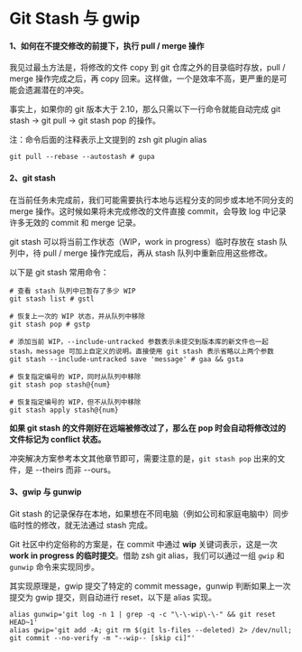 # Git Stash 与 gwip

#### 1、如何在不提交修改的前提下，执行 pull / merge 操作

我见过最圡方法是，将修改的文件 copy 到 git 仓库之外的目录临时存放，pull / merge 操作完成之后，再 copy 回来。这样做，一个是效率不高，更严重的是可能会遗漏潜在的冲突。

事实上，如果你的 git 版本大于 2.10，那么只需以下一行命令就能自动完成 git stash -&gt; git pull -&gt; git stash pop 的操作。

注：命令后面的注释表示上文提到的 zsh git plugin alias

```text
git pull --rebase --autostash # gupa
```

#### 2、git stash

在当前任务未完成前，我们可能需要执行本地与远程分支的同步或本地不同分支的 merge 操作。这时候如果将未完成修改的文件直接 commit，会导致 log 中记录许多无效的 commit 和 merge 记录。

git stash 可以将当前工作状态（WIP，work in progress）临时存放在 stash 队列中，待 pull / merge 操作完成后，再从 stash 队列中重新应用这些修改。

以下是 git stash 常用命令：

```text
# 查看 stash 队列中已暂存了多少 WIP
git stash list # gstl
​
# 恢复上一次的 WIP 状态，并从队列中移除
git stash pop # gstp
​
# 添加当前 WIP，--include-untracked 参数表示未提交到版本库的新文件也一起 stash，message 可加上自定义的说明。直接使用 git stash 表示省略以上两个参数 
git stash --include-untracked save 'message' # gaa && gsta 
​
# 恢复指定编号的 WIP，同时从队列中移除
git stash pop stash@{num}
​
# 恢复指定编号的 WIP，但不从队列中移除
git stash apply stash@{num}
```

**如果 git stash 的文件刚好在远端被修改过了，那么在 pop 时会自动将修改过的文件标记为 conflict 状态。**

冲突解决方案参考本文其他章节即可，需要注意的是，`git stash pop` 出来的文件，是 --theirs 而非 --ours。

#### 3、gwip 与 gunwip

Git stash 的记录保存在本地，如果想在不同电脑（例如公司和家庭电脑中）同步临时性的修改，就无法通过 stash 完成。

Git 社区中约定俗称的方案是，在 commit 中通过 **wip** 关键词表示，这是一次 **work in progress 的临时提交**。借助 zsh git alias，我们可以通过一组 `gwip` 和 `gunwip` 命令来实现同步。

其实现原理是，gwip 提交了特定的 commit message，gunwip 判断如果上一次提交为 gwip 提交，则自动进行 reset，以下是 alias 实现。

```text
alias gunwip='git log -n 1 | grep -q -c "\-\-wip\-\-" && git reset HEAD~1'
alias gwip='git add -A; git rm $(git ls-files --deleted) 2> /dev/null; git commit --no-verify -m "--wip-- [skip ci]"'
```

